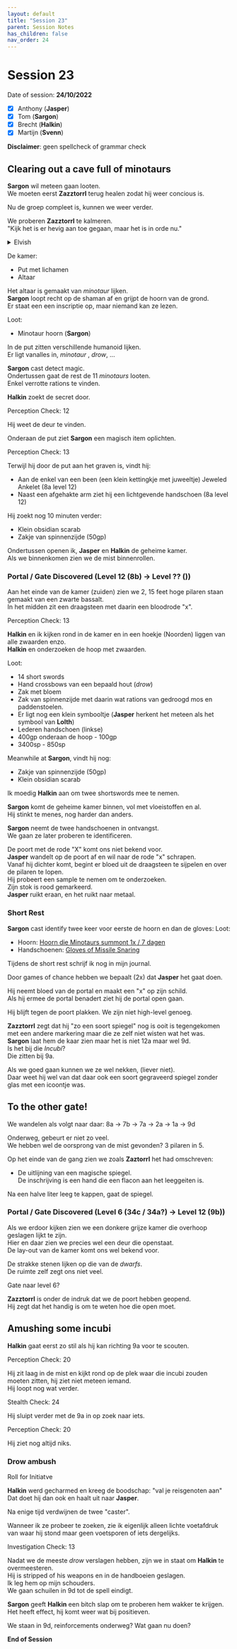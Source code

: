 ```yaml
---
layout: default
title: "Session 23"
parent: Session Notes
has_children: false
nav_order: 24
---
```


# Session 23

Date of session: **24/10/2022**

- [X] Anthony (**Jasper**)
- [X] Tom (**Sargon**)
- [X] Brecht (**Halkin**)
- [X] Martijn (**Svenn**)

**Disclaimer**: geen spellcheck of grammar check

## Clearing out a cave full of minotaurs

**Sargon** wil meteen gaan looten.  
We moeten eerst **Zazztorrl** terug healen zodat hij weer concious is.  

Nu de groep compleet is, kunnen we weer verder.  

We proberen **Zazztorrl** te kalmeren.  
"Kijk het is er hevig aan toe gegaan, maar het is in orde nu."

<details>
  <summary>Elvish</summary>
  <q>Zazz: Waarom ben ik door jullie aangevallen?</q>
  <q>Jaster: we weten het eigenlijk zelf niet helemaal, maar zolang je geen magie gebruikt gebeurt er niks.</q>
  <q>Zazz: mij opdracht zit er toch bijna op. Ik ging jullie alleen door het doolhof leiden</q>
</details>

De kamer:
- Put met lichamen
- Altaar

Het altaar is gemaakt van *minotaur* lijken.  
**Sargon** loopt recht op de shaman af en grijpt de hoorn van de grond.  
Er staat een een inscriptie op, maar niemand kan ze lezen.  

Loot:
- Minotaur hoorn (**Sargon**)

In de put zitten verschillende humanoid lijken.  
Er ligt vanalles in, *minotaur* , *drow*, ...

**Sargon** cast detect magic.  
Ondertussen gaat de rest de 11 *minotaurs* looten.  
Enkel verrotte rations te vinden.  

**Halkin** zoekt de secret door.  

<div class="text-red-000">
 Perception Check: 12
</div>

Hij weet de deur te vinden.  

Onderaan de put ziet **Sargon** een magisch item oplichten.  

<div class="text-red-000">
 Perception Check: 13
</div>

Terwijl hij door de put aan het graven is, vindt hij:
- Aan de enkel van een been (een klein kettingkje met juweeltje) Jeweled Ankelet (8a level 12)
- Naast een afgehakte arm ziet hij een lichtgevende handschoen (8a level 12)

Hij zoekt nog 10 minuten verder:
- Klein obsidian scarab
- Zakje van spinnenzijde (50gp)

Ondertussen openen ik, **Jasper** en **Halkin** de geheime kamer.  
Als we binnenkomen zien we de mist binnenrollen.  

### Portal / Gate Discovered (Level 12 (8b) -> Level ?? ())

Aan het einde van de kamer (zuiden) zien we 2, 15 feet hoge pilaren staan gemaakt van een zwarte bassalt.  
In het midden zit een draagsteen met daarin een bloodrode "x".  

<div class="text-red-000">
 Perception Check: 13
</div>

**Halkin** en ik kijken rond in de kamer en in een hoekje (Noorden) liggen van alle zwaarden enzo.  
**Halkin** en onderzoeken de hoop met zwaarden.  

Loot:
- 14 short swords
- Hand crossbows van een bepaald hout (*drow*)
- Zak met bloem
- Zak van spinnenzijde met daarin wat rations van gedroogd mos en paddenstoelen.
- Er ligt nog een klein symbooltje (**Jasper** herkent het meteen als het symbool van **Lolth**)
- Lederen handschoen (linkse)
- 400gp onderaan de hoop - 100gp
- 3400sp - 850sp

Meanwhile at **Sargon**, vindt hij nog:
- Zakje van spinnenzijde (50gp)
- Klein obsidian scarab

Ik moedig **Halkin** aan om twee shortswords mee te nemen.  

**Sargon** komt de geheime kamer binnen, vol met vloeistoffen en al.  
Hij stinkt te menes, nog harder dan anders.  

**Sargon** neemt de twee handschoenen in ontvangst.  
We gaan ze later proberen te identificeren.  

De poort met de rode "X" komt ons niet bekend voor.  
**Jasper** wandelt op de poort af en wil naar de rode "x" schrapen.  
Vanaf hij dichter komt, begint er bloed uit de draagsteen te sijpelen en over de pilaren te lopen.  
Hij probeert een sample te nemen om te onderzoeken.  
Zijn stok is rood gemarkeerd.  
**Jasper** ruikt eraan, en het ruikt naar metaal.  

### Short Rest

**Sargon** cast identify twee keer voor eerste de hoorn en dan de gloves:
Loot:
- Hoorn: [Hoorn die Minotaurs summont 1x / 7 dagen](https://www.dndbeyond.com/magic-items/333415-horn-of-the-endless-maze)
- Handschoenen: [Gloves of Missile Snaring](https://www.dndbeyond.com/magic-items/4646-gloves-of-missile-snaring)

Tijdens de short rest schrijf ik nog in mijn journal.  

Door games of chance hebben we bepaalt (2x) dat **Jasper** het gaat doen.  

Hij neemt bloed van de portal en maakt een "x" op zijn schild.  
Als hij ermee de portal benadert ziet hij de portal open gaan.  

Hij blijft tegen de poort plakken.
We zijn niet high-level genoeg.  

**Zazztorrl** zegt dat hij "zo een soort spiegel" nog is ooit is tegengekomen met een andere markering maar die ze zelf niet wisten wat het was.  
**Sargon** laat hem de kaar zien maar het is niet 12a maar wel 9d.  
Is het bij die *Incubi*?  
Die zitten bij 9a.  

Als we goed gaan kunnen we ze wel nekken, (liever niet).  
Daar weet hij wel van dat daar ook een soort gegraveerd spiegel zonder glas met een icoontje was.  

## To the other gate!

We wandelen als volgt naar daar: 8a -> 7b -> 7a -> 2a -> 1a -> 9d

Onderweg, gebeurt er niet zo veel.  
We hebben wel de oorsprong van de mist gevonden? 3 pilaren in 5.  

Op het einde van de gang zien we zoals **Zaztorrl** het had omschreven:
- De uitlijning van een magische spiegel.  
De inschrijving is een hand die een flacon aan het leeggeiten is.  

Na een halve liter leeg te kappen, gaat de spiegel.  

### Portal / Gate Discovered (Level 6 (34c / 34a?) -> Level 12 (9b))

Als we erdoor kijken zien we een donkere grijze kamer die overhoop geslagen lijkt te zijn.  
Hier en daar zien we precies wel een deur die openstaat.  
De lay-out van de kamer komt ons wel bekend voor.  

De strakke stenen lijken op die van de *dwarfs*.  
De ruimte zelf zegt ons niet veel.  

Gate naar level 6?  

**Zazztorrl** is onder de indruk dat we de poort hebben geopend.  
Hij zegt dat het handig is om te weten hoe die open moet.  


## Amushing some incubi

**Halkin** gaat eerst zo stil als hij kan richting 9a voor te scouten.  

<div class="text-red-000">
 Perception Check: 20
</div>

Hij zit laag in de mist en kijkt rond op de plek waar die incubi zouden moeten zitten, hij ziet niet meteen iemand.  
Hij loopt nog wat verder.  

<div class="text-red-000">
 Stealth Check: 24
</div>

Hij sluipt verder met de 9a in op zoek naar iets.

<div class="text-red-000">
 Perception Check: 20
</div>

Hij ziet nog altijd niks.  

### Drow ambush

<div class="text-red-000">
 Roll for Initiatve
</div>

**Halkin** werd gecharmed en kreeg de boodschap: "val je reisgenoten aan"  
Dat doet hij dan ook en haalt uit naar **Jasper**.  

Na enige tijd verdwijnen de twee "caster".

Wanneer ik ze probeer te zoeken, zie ik eigenlijk alleen lichte voetafdruk van waar hij stond maar geen voetsporen of iets dergelijks.  

<div class="text-red-000">
 Investigation Check: 13
</div>

Nadat we de meeste *drow* verslagen hebben, zijn we in staat om **Halkin** te overmeesteren.  
Hij is stripped of his weapons en in de handboeien geslagen.  
Ik leg hem op mijn schouders.  
We gaan schuilen in 9d tot de spell eindigt.  

**Sargon** geeft **Halkin** een bitch slap om te proberen hem wakker te krijgen.  
Het heeft effect, hij komt weer wat bij positieven.  

We staan in 9d, reinforcements onderweg?
Wat gaan nu doen?

**End of Session**
